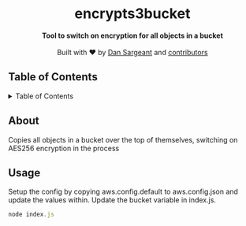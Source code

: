 <h1 align="center">encrypts3bucket</h1>
<div align="center">
  <strong>Tool to switch on encryption for all objects in a bucket</strong>
</div>
<br>
<div align="center">
  Built with ❤︎ by <a href="waywedo.com">Dan Sargeant</a> and <a href="https://github.com/waywedo/waywedo-heartbeat/graphs/contributors">contributors</a>
</div>

<h2>Table of Contents</h2>
<details>
  <summary>Table of Contents</summary>
  <li><a href="#about">About</a></li>
  <li><a href="#usage">Usage</a></li>
</details>

## About

Copies all objects in a bucket over the top of themselves, switching on AES256 encryption in the process

## Usage

Setup the config by copying aws.config.default to aws.config.json and update the values within. Update the bucket variable in index.js.

```js
node index.js
```
